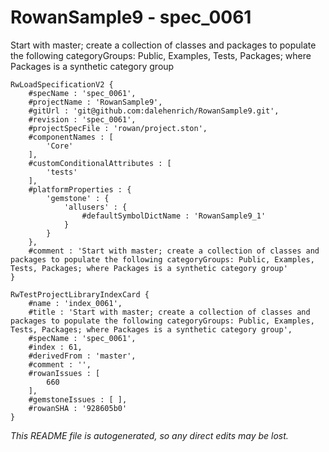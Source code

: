 # RowanSample9 - spec_0061
Start with master; create a collection of classes and packages to populate the following categoryGroups: Public, Examples, Tests, Packages; where Packages is a synthetic category group
```
RwLoadSpecificationV2 {
	#specName : 'spec_0061',
	#projectName : 'RowanSample9',
	#gitUrl : 'git@github.com:dalehenrich/RowanSample9.git',
	#revision : 'spec_0061',
	#projectSpecFile : 'rowan/project.ston',
	#componentNames : [
		'Core'
	],
	#customConditionalAttributes : [
		'tests'
	],
	#platformProperties : {
		'gemstone' : {
			'allusers' : {
				#defaultSymbolDictName : 'RowanSample9_1'
			}
		}
	},
	#comment : 'Start with master; create a collection of classes and packages to populate the following categoryGroups: Public, Examples, Tests, Packages; where Packages is a synthetic category group'
}

RwTestProjectLibraryIndexCard {
	#name : 'index_0061',
	#title : 'Start with master; create a collection of classes and packages to populate the following categoryGroups: Public, Examples, Tests, Packages; where Packages is a synthetic category group',
	#specName : 'spec_0061',
	#index : 61,
	#derivedFrom : 'master',
	#comment : '',
	#rowanIssues : [
		660
	],
	#gemstoneIssues : [ ],
	#rowanSHA : '928605b0'
}
```

*This README file is autogenerated, so any direct edits may be lost.*
